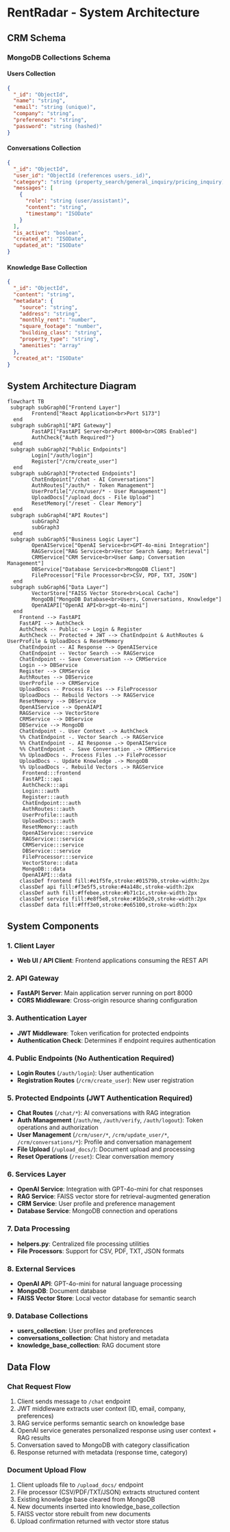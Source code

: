 # RentRadar - System Architecture

## CRM Schema

### MongoDB Collections Schema

#### Users Collection
```json
{
  "_id": "ObjectId",
  "name": "string",
  "email": "string (unique)",
  "company": "string",
  "preferences": "string",
  "password": "string (hashed)"
}
```

#### Conversations Collection
```json
{
  "_id": "ObjectId",
  "user_id": "ObjectId (references users._id)",
  "category": "string (property_search/general_inquiry/pricing_inquiry)",
  "messages": [
    {
      "role": "string (user/assistant)",
      "content": "string",
      "timestamp": "ISODate"
    }
  ],
  "is_active": "boolean",
  "created_at": "ISODate",
  "updated_at": "ISODate"
}
```

#### Knowledge Base Collection
```json
{
  "_id": "ObjectId",
  "content": "string",
  "metadata": {
    "source": "string",
    "address": "string",
    "monthly_rent": "number",
    "square_footage": "number",
    "building_class": "string",
    "property_type": "string",
    "amenities": "array"
  },
  "created_at": "ISODate"
}
```

## System Architecture Diagram

```mermaid
flowchart TB
 subgraph subGraph0["Frontend Layer"]
        Frontend["React Application<br>Port 5173"]
  end
 subgraph subGraph1["API Gateway"]
        FastAPI["FastAPI Server<br>Port 8000<br>CORS Enabled"]
        AuthCheck{"Auth Required?"}
  end
 subgraph subGraph2["Public Endpoints"]
        Login["/auth/login"]
        Register["/crm/create_user"]
  end
 subgraph subGraph3["Protected Endpoints"]
        ChatEndpoint["/chat - AI Conversations"]
        AuthRoutes["/auth/* - Token Management"]
        UserProfile["/crm/user/* - User Management"]
        UploadDocs["/upload_docs - File Upload"]
        ResetMemory["/reset - Clear Memory"]
  end
 subgraph subGraph4["API Routes"]
        subGraph2
        subGraph3
  end
 subgraph subGraph5["Business Logic Layer"]
        OpenAIService["OpenAI Service<br>GPT-4o-mini Integration"]
        RAGService["RAG Service<br>Vector Search &amp; Retrieval"]
        CRMService["CRM Service<br>User &amp; Conversation Management"]
        DBService["Database Service<br>MongoDB Client"]
        FileProcessor["File Processor<br>CSV, PDF, TXT, JSON"]
  end
 subgraph subGraph6["Data Layer"]
        VectorStore["FAISS Vector Store<br>Local Cache"]
        MongoDB["MongoDB Database<br>Users, Conversations, Knowledge"]
        OpenAIAPI["OpenAI API<br>gpt-4o-mini"]
  end
    Frontend --> FastAPI
    FastAPI --> AuthCheck
    AuthCheck -- Public --> Login & Register
    AuthCheck -- Protected + JWT --> ChatEndpoint & AuthRoutes & UserProfile & UploadDocs & ResetMemory
    ChatEndpoint -- AI Response --> OpenAIService 
    ChatEndpoint -- Vector Search --> RAGService 
    ChatEndpoint -- Save Conversation --> CRMService
    Login --> DBService
    Register --> CRMService
    AuthRoutes --> DBService
    UserProfile --> CRMService
    UploadDocs -- Process Files --> FileProcessor 
    UploadDocs -- Rebuild Vectors --> RAGService
    ResetMemory --> DBService
    OpenAIService --> OpenAIAPI
    RAGService --> VectorStore
    CRMService --> DBService
    DBService --> MongoDB
    ChatEndpoint -. User Context .-> AuthCheck
    %% ChatEndpoint -. Vector Search .-> RAGService
    %% ChatEndpoint -. AI Response .-> OpenAIService
    %% ChatEndpoint -. Save Conversation .-> CRMService
    %% UploadDocs -. Process Files .-> FileProcessor
    UploadDocs -. Update Knowledge .-> MongoDB
    %% UploadDocs -. Rebuild Vectors .-> RAGService
     Frontend:::frontend
     FastAPI:::api
     AuthCheck:::api
     Login:::auth
     Register:::auth
     ChatEndpoint:::auth
     AuthRoutes:::auth
     UserProfile:::auth
     UploadDocs:::auth
     ResetMemory:::auth
     OpenAIService:::service
     RAGService:::service
     CRMService:::service
     DBService:::service
     FileProcessor:::service
     VectorStore:::data
     MongoDB:::data
     OpenAIAPI:::data
    classDef frontend fill:#e1f5fe,stroke:#01579b,stroke-width:2px
    classDef api fill:#f3e5f5,stroke:#4a148c,stroke-width:2px
    classDef auth fill:#ffebee,stroke:#b71c1c,stroke-width:2px
    classDef service fill:#e8f5e8,stroke:#1b5e20,stroke-width:2px
    classDef data fill:#fff3e0,stroke:#e65100,stroke-width:2px
```

## System Components

### 1. Client Layer
- **Web UI / API Client**: Frontend applications consuming the REST API

### 2. API Gateway
- **FastAPI Server**: Main application server running on port 8000
- **CORS Middleware**: Cross-origin resource sharing configuration

### 3. Authentication Layer
- **JWT Middleware**: Token verification for protected endpoints
- **Authentication Check**: Determines if endpoint requires authentication

### 4. Public Endpoints (No Authentication Required)
- **Login Routes** (`/auth/login`): User authentication
- **Registration Routes** (`/crm/create_user`): New user registration

### 5. Protected Endpoints (JWT Authentication Required)
- **Chat Routes** (`/chat/*`): AI conversations with RAG integration
- **Auth Management** (`/auth/me`, `/auth/verify`, `/auth/logout`): Token operations and authorization
- **User Management** (`/crm/user/*`, `/crm/update_user/*`, `/crm/conversations/*`): Profile and conversation management
- **File Upload** (`/upload_docs/`): Document upload and processing
- **Reset Operations** (`/reset`): Clear conversation memory

### 6. Services Layer
- **OpenAI Service**: Integration with GPT-4o-mini for chat responses
- **RAG Service**: FAISS vector store for retrieval-augmented generation
- **CRM Service**: User profile and preference management
- **Database Service**: MongoDB connection and operations

### 7. Data Processing
- **helpers.py**: Centralized file processing utilities
- **File Processors**: Support for CSV, PDF, TXT, JSON formats

### 8. External Services
- **OpenAI API**: GPT-4o-mini for natural language processing
- **MongoDB**: Document database
- **FAISS Vector Store**: Local vector database for semantic search

### 9. Database Collections
- **users_collection**: User profiles and preferences
- **conversations_collection**: Chat history and metadata
- **knowledge_base_collection**: RAG document store

## Data Flow

### Chat Request Flow
1. Client sends message to `/chat` endpoint
2. JWT middleware extracts user context (ID, email, company, preferences)
3. RAG service performs semantic search on knowledge base
4. OpenAI service generates personalized response using user context + RAG results
5. Conversation saved to MongoDB with category classification
6. Response returned with metadata (response time, category)

### Document Upload Flow
1. Client uploads file to `/upload_docs/` endpoint
2. File processor (CSV/PDF/TXT/JSON) extracts structured content
3. Existing knowledge base cleared from MongoDB
4. New documents inserted into knowledge_base_collection
5. FAISS vector store rebuilt from new documents
6. Upload confirmation returned with vector store status